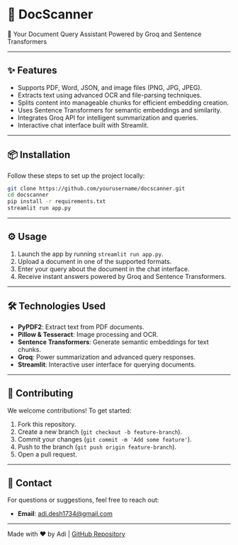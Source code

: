 # 📄 DocScanner

🚀 Your Document Query Assistant Powered by Groq and Sentence Transformers

---

## ✨ Features

- Supports PDF, Word, JSON, and image files (PNG, JPG, JPEG).
- Extracts text using advanced OCR and file-parsing techniques.
- Splits content into manageable chunks for efficient embedding creation.
- Uses Sentence Transformers for semantic embeddings and similarity.
- Integrates Groq API for intelligent summarization and queries.
- Interactive chat interface built with Streamlit.

---

## 📦 Installation

Follow these steps to set up the project locally:

```bash
git clone https://github.com/yourusername/docscanner.git
cd docscanner
pip install -r requirements.txt
streamlit run app.py
```

---

## ⚙️ Usage

1. Launch the app by running `streamlit run app.py`.
2. Upload a document in one of the supported formats.
3. Enter your query about the document in the chat interface.
4. Receive instant answers powered by Groq and Sentence Transformers.

---

## 🛠️ Technologies Used

- **PyPDF2**: Extract text from PDF documents.
- **Pillow & Tesseract**: Image processing and OCR.
- **Sentence Transformers**: Generate semantic embeddings for text chunks.
- **Groq**: Power summarization and advanced query responses.
- **Streamlit**: Interactive user interface for querying documents.

---

## 🤝 Contributing

We welcome contributions! To get started:

1. Fork this repository.
2. Create a new branch (`git checkout -b feature-branch`).
3. Commit your changes (`git commit -m 'Add some feature'`).
4. Push to the branch (`git push origin feature-branch`).
5. Open a pull request.

---

## 📧 Contact

For questions or suggestions, feel free to reach out:

- **Email**: [adi.desh1734@gmail.com](mailto:adi.desh1734@gmail.com)

---

Made with ❤️ by Adi | [GitHub Repository](https://github.com/yourusername/docscanner)
